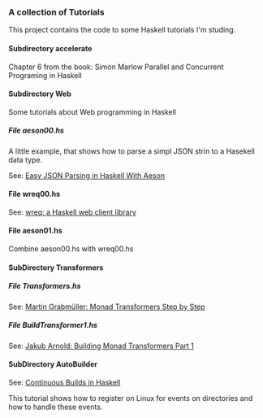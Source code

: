 ### A collection of Tutorials

This project contains the code to some Haskell tutorials I'm studing.

#### Subdirectory accelerate
Chapter 6 from the book: Simon Marlow Parallel and Concurrent Programing in Haskell


#### Subdirectory Web

Some tutorials about Web programming in Haskell

##### File aeson00.hs
A little example, that shows how to parse a simpl JSON strin to a Hasekell data type.

See: [Easy JSON Parsing in Haskell With Aeson](http://blog.raynes.me/blog/2012/11/27/easy-json-parsing-in-haskell-with-aeson/)

#### File wreq00.hs

See: [wreq: a Haskell web client library](http://www.serpentine.com/wreq/)

#### File aeson01.hs

Combine aeson00.hs with wreq00.hs

#### SubDirectory Transformers

##### File Transformers.hs

See: [Martin Grabmüller: Monad Transformers Step by Step](http://www.cs.virginia.edu/~wh5a/personal/Transformers.pdf)

##### File BuildTransformer1.hs

See: [Jakub Arnold: Building Monad Transformers Part 1](http://blog.jakubarnold.cz/2014/07/22/building-monad-transformers-part-1.html)

#### SubDirectory AutoBuilder

See: [Continuous Builds in Haskell](http://voyageintech.wordpress.com/2014/11/05/continuous-builds-in-haskell-part-1/)

This tutorial shows how to register on Linux for events on directories and how to handle these events.


     
